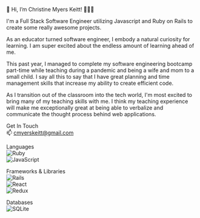 
👋 Hi, I’m Christine Myers Keitt! 👩🏾‍💻

I'm a Full Stack Software Engineer utilizing Javascript and Ruby on Rails to create some really awesome projects. 

As an educator turned software engineer, I embody a natural curiosity for learning. I am super excited about the endless amount of learning ahead of me.

This past year, I managed to complete my software engineering bootcamp part-time while teaching during a pandemic and being a wife and mom to a small child. I say all this to say that I have great planning and time management skills that increase my ability to create efficient code.

As I transition out of the classroom into the tech world, I'm most excited to bring many of my teaching skills with me. I think my teaching experience will make me exceptionally great at being able to verbalize and communicate the thought process behind web applications. 

Get In Touch 
<br>
📫 cmyerskeitt@gmail.com
<br>



Languages
<br>
  <img alt="Ruby" src="https://img.shields.io/badge/ruby-%23CC342D.svg?style=for-the-badge&logo=ruby&logoColor=white"/>
<br>
  <img alt="JavaScript" src="https://img.shields.io/badge/javascript-%23323330.svg?style=for-the-badge&logo=javascript&logoColor=%23F7DF1E"/>
<br>

Frameworks & Libraries
<br>
  <img alt="Rails" src="https://img.shields.io/badge/rails-%23CC0000.svg?style=for-the-badge&logo=ruby-on-rails&logoColor=white"/>
<br>
  <img alt="React" src="https://img.shields.io/badge/react-%2320232a.svg?style=for-the-badge&logo=react&logoColor=%2361DAFB"/>
<br>
  <img alt="Redux" src="https://img.shields.io/badge/redux-%23593d88.svg?style=for-the-badge&logo=redux&logoColor=white"/>
<br>

Databases
<br>
<img alt="SQLite" src ="https://img.shields.io/badge/sqlite-%2307405e.svg?style=for-the-badge&logo=sqlite&logoColor=white"/>
<br>



<!---
cmyerskeitt/cmyerskeitt is a ✨ special ✨ repository because its `README.md` (this file) appears on your GitHub profile.
You can click the Preview link to take a look at your changes.
--->
